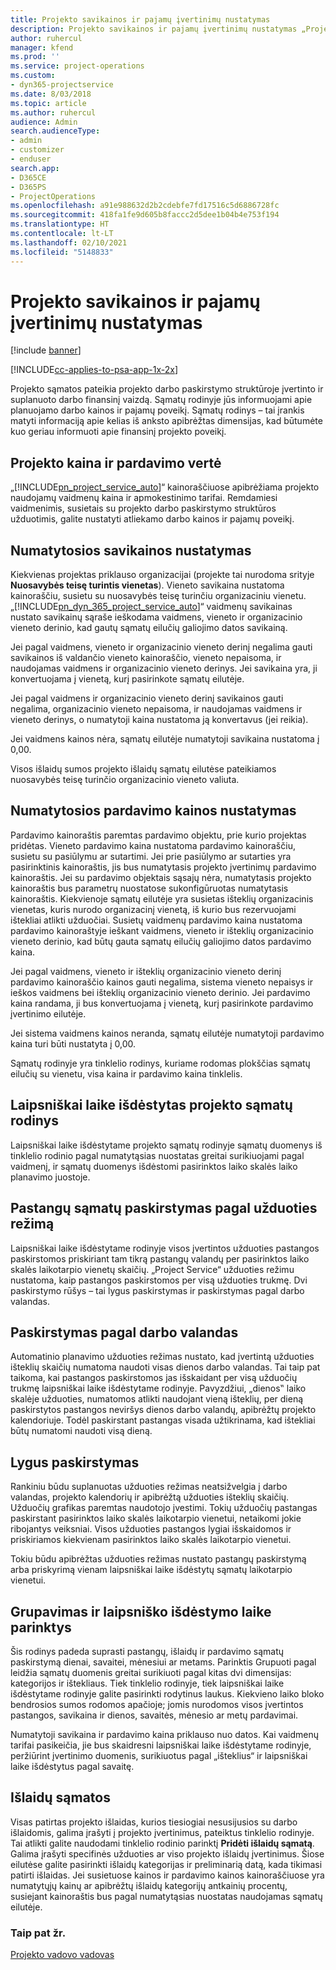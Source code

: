 ```yaml
---
title: Projekto savikainos ir pajamų įvertinimų nustatymas
description: Projekto savikainos ir pajamų įvertinimų nustatymas „Project Service“
author: ruhercul
manager: kfend
ms.prod: ''
ms.service: project-operations
ms.custom:
- dyn365-projectservice
ms.date: 8/03/2018
ms.topic: article
ms.author: ruhercul
audience: Admin
search.audienceType:
- admin
- customizer
- enduser
search.app:
- D365CE
- D365PS
- ProjectOperations
ms.openlocfilehash: a91e988632d2b2cdebfe7fd17516c5d6886728fc
ms.sourcegitcommit: 418fa1fe9d605b8faccc2d5dee1b04b4e753f194
ms.translationtype: HT
ms.contentlocale: lt-LT
ms.lasthandoff: 02/10/2021
ms.locfileid: "5148833"
---
```

# <a name="determine-project-cost-and-revenue-estimates"></a>Projekto savikainos ir pajamų įvertinimų nustatymas 

[!include [banner](../includes/psa-now-project-operations.md)]

[!INCLUDE[cc-applies-to-psa-app-1x-2x](../includes/cc-applies-to-psa-app-1x-2x.md)]

Projekto sąmatos pateikia projekto darbo paskirstymo struktūroje įvertinto ir suplanuoto darbo finansinį vaizdą. Sąmatų rodinyje jūs informuojami apie planuojamo darbo kainos ir pajamų poveikį. Sąmatų rodinys – tai įrankis matyti informaciją apie kelias iš anksto apibrėžtas dimensijas, kad būtumėte kuo geriau informuoti apie finansinį projekto poveikį.  
  
## <a name="cost-and-sales-value-of-the-project"></a>Projekto kaina ir pardavimo vertė  
„[!INCLUDE[pn_project_service_auto](../includes/pn-project-service-auto.md)]“ kainoraščiuose apibrėžiama projekto naudojamų vaidmenų kaina ir apmokestinimo tarifai. Remdamiesi vaidmenimis, susietais su projekto darbo paskirstymo struktūros užduotimis, galite nustatyti atliekamo darbo kainos ir pajamų poveikį.  
  
## <a name="cost-price-defaulting"></a>Numatytosios savikainos nustatymas  
Kiekvienas projektas priklauso organizacijai (projekte tai nurodoma srityje **Nuosavybės teisę turintis vienetas**). Vieneto savikaina nustatoma kainoraščiu, susietu su nuosavybės teisę turinčiu organizaciniu vienetu. „[!INCLUDE[pn_dyn_365_project_service_auto](../includes/pn-dyn-365-project-service-auto.md)]“ vaidmenų savikainas nustato savikainų sąraše ieškodama vaidmens, vieneto ir organizacinio vieneto derinio, kad gautų sąmatų eilučių galiojimo datos savikainą.  
  
Jei pagal vaidmens, vieneto ir organizacinio vieneto derinį negalima gauti savikainos iš valdančio vieneto kainoraščio, vieneto nepaisoma, ir naudojamas vaidmens ir organizacinio vieneto derinys. Jei savikaina yra, ji konvertuojama į vienetą, kurį pasirinkote sąmatų eilutėje.  
  
Jei pagal vaidmens ir organizacinio vieneto derinį savikainos gauti negalima, organizacinio vieneto nepaisoma, ir naudojamas vaidmens ir vieneto derinys, o numatytoji kaina nustatoma ją konvertavus (jei reikia).  
  
 Jei vaidmens kainos nėra, sąmatų eilutėje numatytoji savikaina nustatoma į 0,00.  
  
 Visos išlaidų sumos projekto išlaidų sąmatų eilutėse pateikiamos nuosavybės teisę turinčio organizacinio vieneto valiuta.  
  
## <a name="sales-price-defaulting"></a>Numatytosios pardavimo kainos nustatymas  
Pardavimo kainoraštis paremtas pardavimo objektu, prie kurio projektas pridėtas. Vieneto pardavimo kaina nustatoma pardavimo kainoraščiu, susietu su pasiūlymu ar sutartimi. Jei prie pasiūlymo ar sutarties yra pasirinktinis kainoraštis, jis bus numatytasis projekto įvertinimų pardavimo kainoraštis. Jei su pardavimo objektais sąsajų nėra, numatytasis projekto kainoraštis bus parametrų nuostatose sukonfigūruotas numatytasis kainoraštis. Kiekvienoje sąmatų eilutėje yra susietas išteklių organizacinis vienetas, kuris nurodo organizacinį vienetą, iš kurio bus rezervuojami ištekliai atlikti užduočiai. Susietų vaidmenų pardavimo kaina nustatoma pardavimo kainoraštyje ieškant vaidmens, vieneto ir išteklių organizacinio vieneto derinio, kad būtų gauta sąmatų eilučių galiojimo datos pardavimo kaina.  
  
Jei pagal vaidmens, vieneto ir išteklių organizacinio vieneto derinį pardavimo kainoraščio kainos gauti negalima, sistema vieneto nepaisys ir ieškos vaidmens bei išteklių organizacinio vieneto derinio. Jei pardavimo kaina randama, ji bus konvertuojama į vienetą, kurį pasirinkote pardavimo įvertinimo eilutėje.  
  
Jei sistema vaidmens kainos neranda, sąmatų eilutėje numatytoji pardavimo kaina turi būti nustatyta į 0,00.  
  
Sąmatų rodinyje yra tinklelio rodinys, kuriame rodomas plokščias sąmatų eilučių su vienetu, visa kaina ir pardavimo kaina tinklelis.  
  
## <a name="time-phased-view-of-project-estimates"></a>Laipsniškai laike išdėstytas projekto sąmatų rodinys  
Laipsniškai laike išdėstytame projekto sąmatų rodinyje sąmatų duomenys iš tinklelio rodinio pagal numatytąsias nuostatas greitai surikiuojami pagal vaidmenį, ir sąmatų duomenys išdėstomi pasirinktos laiko skalės laiko planavimo juostoje.  
  
## <a name="effort-estimate-allocation-based-on-task-mode"></a>Pastangų sąmatų paskirstymas pagal užduoties režimą  
Laipsniškai laike išdėstytame rodinyje visos įvertintos užduoties pastangos paskirstomos priskiriant tam tikrą pastangų valandų per pasirinktos laiko skalės laikotarpio vienetų skaičių. „Project Service“ užduoties režimu nustatoma, kaip pastangos paskirstomos per visą užduoties trukmę. Dvi paskirstymo rūšys – tai lygus paskirstymas ir paskirstymas pagal darbo valandas. 
  
## <a name="work-hours-based-allocation"></a>Paskirstymas pagal darbo valandas  
Automatinio planavimo užduoties režimas nustato, kad įvertintą užduoties išteklių skaičių numatoma naudoti visas dienos darbo valandas. Tai taip pat taikoma, kai pastangos paskirstomos jas išskaidant per visą užduočių trukmę laipsniškai laike išdėstytame rodinyje. Pavyzdžiui, „dienos‟ laiko skalėje užduoties, numatomos atlikti naudojant vieną išteklių, per dieną paskirstytos pastangos neviršys dienos darbo valandų, apibrėžtų projekto kalendoriuje. Todėl paskirstant pastangas visada užtikrinama, kad ištekliai būtų numatomi naudoti visą dieną.  
  
## <a name="even-distribution"></a>Lygus paskirstymas  
Rankiniu būdu suplanuotas užduoties režimas neatsižvelgia į darbo valandas, projekto kalendorių ir apibrėžtą užduoties išteklių skaičių. Užduočių grafikas paremtas naudotojo įvestimi. Tokių užduočių pastangas paskirstant pasirinktos laiko skalės laikotarpio vienetui, netaikomi jokie ribojantys veiksniai. Visos užduoties pastangos lygiai išskaidomos ir priskiriamos kiekvienam pasirinktos laiko skalės laikotarpio vienetui.  
  
Tokiu būdu apibrėžtas užduoties režimas nustato pastangų paskirstymą arba priskyrimą vienam laipsniškai laike išdėstytų sąmatų laikotarpio vienetui.  
  
## <a name="grouping-and-time-phasing-options"></a>Grupavimas ir laipsniško išdėstymo laike parinktys  
Šis rodinys padeda suprasti pastangų, išlaidų ir pardavimo sąmatų paskirstymą dienai, savaitei, mėnesiui ar metams. Parinktis Grupuoti pagal leidžia sąmatų duomenis greitai surikiuoti pagal kitas dvi dimensijas: kategorijos ir ištekliaus. Tiek tinklelio rodinyje, tiek laipsniškai laike išdėstytame rodinyje galite pasirinkti rodytinus laukus. Kiekvieno laiko bloko bendrosios sumos rodomos apačioje; jomis nurodomos visos įvertintos pastangos, savikaina ir dienos, savaitės, mėnesio ar metų pardavimai.  
  
Numatytoji savikaina ir pardavimo kaina priklauso nuo datos. Kai vaidmenų tarifai pasikeičia, jie bus skaidresni laipsniškai laike išdėstytame rodinyje, peržiūrint įvertinimo duomenis, surikiuotus pagal „išteklius“ ir laipsniškai laike išdėstytus pagal savaitę.  
  
## <a name="expense-estimates"></a>Išlaidų sąmatos  
Visas patirtas projekto išlaidas, kurios tiesiogiai nesusijusios su darbo išlaidomis, galima įrašyti į projekto įvertinimus, pateiktus tinklelio rodinyje. Tai atlikti galite naudodami tinklelio rodinio parinktį **Pridėti išlaidų sąmatą**. Galima įrašyti specifinės užduoties ar viso projekto išlaidų įvertinimus. Šiose eilutėse galite pasirinkti išlaidų kategorijas ir preliminarią datą, kada tikimasi patirti išlaidas. Jei susietuose kainos ir pardavimo kainos kainoraščiuose yra numatytųjų kainų ar apibrėžtų išlaidų kategorijų antkainių procentų, susiejant kainoraštis bus pagal numatytąsias nuostatas naudojamas sąmatų eilutėje.  
  
### <a name="see-also"></a>Taip pat žr.  
 [Projekto vadovo vadovas](../psa/project-manager-guide.md)

